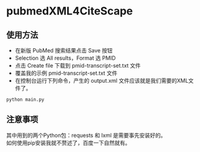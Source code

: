 # pubmedXML4CiteScape
## 使用方法
- 在新版 PubMed 搜索结果点击 Save 按钮
- Selection 选 All results，Format 选 PMID
- 点击 Create file 下载到 pmid-transcript-set.txt 文件
- 覆盖我的示例 pmid-transcript-set.txt 文件
- 在控制台运行下列命令，产生的 output.xml 文件应该就是我们需要的XML文件了。
```
python main.py
```
## 注意事项
其中用到的两个Python包：requests 和 lxml 是需要事先安装好的。  
如何使用pip安装我就不赘述了，百度一下自然就有。
